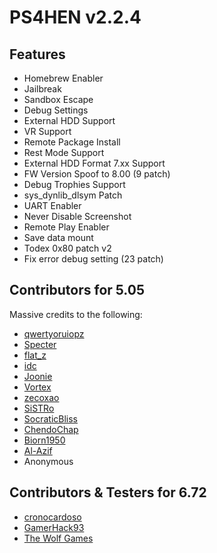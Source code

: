 # PS4HEN v2.2.4

## Features
- Homebrew Enabler
- Jailbreak
- Sandbox Escape
- Debug Settings
- External HDD Support
- VR Support
- Remote Package Install
- Rest Mode Support
- External HDD Format 7.xx Support
- FW Version Spoof to 8.00 (9 patch)
- Debug Trophies Support
- sys_dynlib_dlsym Patch
- UART Enabler
- Never Disable Screenshot
- Remote Play Enabler
- Save data mount
- Todex 0x80 patch v2
- Fix error debug setting (23 patch)

## Contributors for 5.05
Massive credits to the following:
- [qwertyoruiopz](https://twitter.com/qwertyoruiopz)
- [Specter](https://twitter.com/SpecterDev) 
- [flat_z](https://twitter.com/flat_z)
- [idc](https://twitter.com/3226_2143)
- [Joonie](https://github.com/Joonie86/)
- [Vortex](https://github.com/xvortex)
- [zecoxao](https://twitter.com/notzecoxao)
- [SiSTRo](https://github.com/SiSTR0)
- [SocraticBliss](https://twitter.com/SocraticBliss)
- [ChendoChap](https://github.com/ChendoChap)
- [Biorn1950](https://github.com/Biorn1950)
- [Al-Azif](https://github.com/Al-Azif)
- Anonymous

## Contributors & Testers for 6.72
- [cronocardoso](https://twitter.com/cronocardoso)
- [GamerHack93](https://twitter.com/GamerHack93)
- [The Wolf Games](https://twitter.com/mohammad_fadel1)

